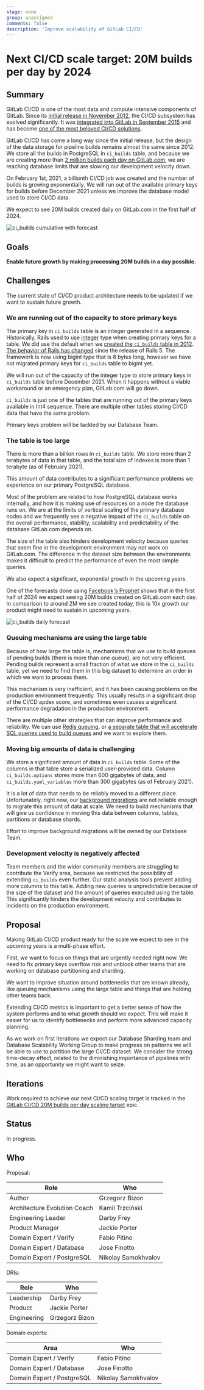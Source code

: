 ```yaml
---
stage: none
group: unassigned
comments: false
description: 'Improve scalability of GitLab CI/CD'
---
```


# Next CI/CD scale target: 20M builds per day by 2024

## Summary

GitLab CI/CD is one of the most data and compute intensive components of GitLab.
Since its [initial release in November 2012](https://about.gitlab.com/blog/2012/11/13/continuous-integration-server-from-gitlab/),
the CI/CD subsystem has evolved significantly. It was [integrated into GitLab in September 2015](https://about.gitlab.com/releases/2015/09/22/gitlab-8-0-released/)
and has become [one of the most beloved CI/CD solutions](https://about.gitlab.com/blog/2017/09/27/gitlab-leader-continuous-integration-forrester-wave/).

GitLab CI/CD has come a long way since the initial release, but the design of
the data storage for pipeline builds remains almost the same since 2012. We
store all the builds in PostgreSQL in `ci_builds` table, and because we are
creating more than [2 million builds each day on GitLab.com](https://docs.google.com/spreadsheets/d/17ZdTWQMnTHWbyERlvj1GA7qhw_uIfCoI5Zfrrsh95zU),
we are reaching database limits that are slowing our development velocity down.

On February 1st, 2021, a billionth CI/CD job was created and the number of
builds is growing exponentially. We will run out of the available primary keys
for builds before December 2021 unless we improve the database model used to
store CI/CD data.

We expect to see 20M builds created daily on GitLab.com in the first half of
2024.

![ci_builds cumulative with forecast](ci_builds_cumulative_forecast.png)

## Goals

**Enable future growth by making processing 20M builds in a day possible.**

## Challenges

The current state of CI/CD product architecture needs to be updated if we want
to sustain future growth.

### We are running out of the capacity to store primary keys

The primary key in `ci_builds` table is an integer generated in a sequence.
Historically, Rails used to use [integer](https://www.postgresql.org/docs/9.1/datatype-numeric.html)
type when creating primary keys for a table. We did use the default when we
[created the `ci_builds` table in 2012](https://gitlab.com/gitlab-org/gitlab/-/blob/046b28312704f3131e72dcd2dbdacc5264d4aa62/db/ci/migrate/20121004165038_create_builds.rb).
[The behavior of Rails has changed](https://github.com/rails/rails/pull/26266)
since the release of Rails 5. The framework is now using bigint type that is 8
bytes long, however we have not migrated primary keys for `ci_builds` table to
bigint yet.

We will run out of the capacity of the integer type to store primary keys in
`ci_builds` table before December 2021. When it happens without a viable
workaround or an emergency plan, GitLab.com will go down.

`ci_builds` is just one of the tables that are running out of the primary keys
available in Int4 sequence. There are multiple other tables storing CI/CD data
that have the same problem.

Primary keys problem will be tackled by our Database Team.

### The table is too large

There is more than a billion rows in `ci_builds` table. We store more than 2
terabytes of data in that table, and the total size of indexes is more than 1
terabyte (as of February 2021).

This amount of data contributes to a significant performance problems we
experience on our primary PostgreSQL database.

Most of the problem are related to how PostgreSQL database works internally,
and how it is making use of resources on a node the database runs on. We are at
the limits of vertical scaling of the primary database nodes and we frequently
see a negative impact of the `ci_builds` table on the overall performance,
stability, scalability and predictability of the database GitLab.com depends
on.

The size of the table also hinders development velocity because queries that
seem fine in the development environment may not work on GitLab.com. The
difference in the dataset size between the environments makes it difficult to
predict the performance of even the most simple queries.

We also expect a significant, exponential growth in the upcoming years.

One of the forecasts done using [Facebook's
Prophet](https://facebook.github.io/prophet/) shows that in the first half of
2024 we expect seeing 20M builds created on GitLab.com each day. In comparison
to around 2M we see created today, this is 10x growth our product might need to
sustain in upcoming years.

![ci_builds daily forecast](ci_builds_daily_forecast.png)

### Queuing mechanisms are using the large table

Because of how large the table is, mechanisms that we use to build queues of
pending builds (there is more than one queue), are not very efficient. Pending
builds represent a small fraction of what we store in the `ci_builds` table,
yet we need to find them in this big dataset to determine an order in which we
want to process them.

This mechanism is very inefficient, and it has been causing problems on the
production environment frequently. This usually results in a significant drop
of the CI/CD apdex score, and sometimes even causes a significant performance
degradation in the production environment.

There are multiple other strategies that can improve performance and
reliability. We can use [Redis
queuing](https://gitlab.com/gitlab-org/gitlab/-/issues/322972), or [a separate
table that will accelerate SQL queries used to build
queues](https://gitlab.com/gitlab-org/gitlab/-/issues/322766) and we want to
explore them.

### Moving big amounts of data is challenging

We store a significant amount of data in `ci_builds` table. Some of the columns
in that table store a serialized user-provided data. Column `ci_builds.options`
stores more than 600 gigabytes of data, and `ci_builds.yaml_variables` more
than 300 gigabytes (as of February 2021).

It is a lot of data that needs to be reliably moved to a different place.
Unfortunately, right now, our [background
migrations](https://docs.gitlab.com/ee/development/background_migrations.html)
are not reliable enough to migrate this amount of data at scale. We need to
build mechanisms that will give us confidence in moving this data between
columns, tables, partitions or database shards.

Effort to improve background migrations will be owned by our Database Team.

### Development velocity is negatively affected

Team members and the wider community members are struggling to contribute the
Verify area, because we restricted the possibility of extending `ci_builds`
even further. Our static analysis tools prevent adding more columns to this
table. Adding new queries is unpredictable because of the size of the dataset
and the amount of queries executed using the table. This significantly hinders
the development velocity and contributes to incidents on the production
environment.

## Proposal

Making GitLab CI/CD product ready for the scale we expect to see in the
upcoming years is a multi-phase effort.

First, we want to focus on things that are urgently needed right now. We need
to fix primary keys overflow risk and unblock other teams that are working on
database partitioning and sharding.

We want to improve situation around bottlenecks that are known already, like
queuing mechanisms using the large table and things that are holding other
teams back.

Extending CI/CD metrics is important to get a better sense of how the system
performs and to what growth should we expect. This will make it easier for us
to identify bottlenecks and perform more advanced capacity planning.

As we work on first iterations we expect our Database Sharding team and
Database Scalability Working Group to make progress on patterns we will be able
to use to partition the large CI/CD dataset. We consider the strong time-decay
effect, related to the diminishing importance of pipelines with time, as an
opportunity we might want to seize.

## Iterations

Work required to achieve our next CI/CD scaling target is tracked in the
[GitLab CI/CD 20M builds per day scaling
target](https://gitlab.com/groups/gitlab-org/-/epics/5745) epic.

## Status

In progress.

## Who

Proposal:

<!-- vale gitlab.Spelling = NO -->

| Role                         | Who
|------------------------------|-------------------------|
| Author                       | Grzegorz Bizon          |
| Architecture Evolution Coach | Kamil Trzciński         |
| Engineering Leader           | Darby Frey              |
| Product Manager              | Jackie Porter           |
| Domain Expert / Verify       | Fabio Pitino            |
| Domain Expert / Database     | Jose Finotto            |
| Domain Expert / PostgreSQL   | Nikolay Samokhvalov     |

DRIs:

| Role                         | Who
|------------------------------|------------------------|
| Leadership                   | Darby Frey             |
| Product                      | Jackie Porter          |
| Engineering                  | Grzegorz Bizon         |

Domain experts:

| Area                         | Who
|------------------------------|------------------------|
| Domain Expert / Verify       | Fabio Pitino           |
| Domain Expert / Database     | Jose Finotto           |
| Domain Expert / PostgreSQL   | Nikolay Samokhvalov    |

<!-- vale gitlab.Spelling = YES -->
